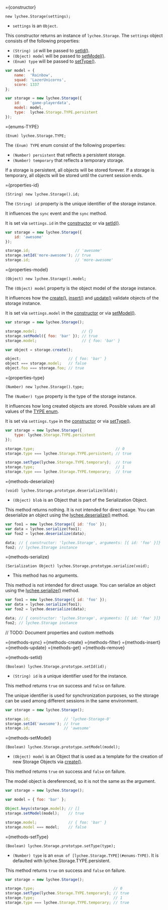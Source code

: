 
={constructor}

```javascript-constructor
new lychee.Storage(settings);
```

- `settings` is an `Object`.

This constructor returns an instance of `lychee.Storage`.
The `settings` object consists of the following properties:

- `(String) id` will be passed to [setId()](#methods-setId).
- `(Object) model` will be passed to [setModel()](#methods-setModel).
- `(Enum) type` will be passed to [setType()](#methods-setType).

```javascript
var model = {
	name:  'Rainbow',
	squad: 'LazerUnicorns',
	score: 1337
};

var storage = new lychee.Storage({
	id:    'game-playerdata',
	model: model,
	type:  lychee.Storage.TYPE.persistent
});
```



={enums-TYPE}

```javascript-enum
(Enum) lychee.Storage.TYPE;
```

The `(Enum) TYPE` enum consist of the following properties:

- `(Number) persistent` that reflects a persistent storage.
- `(Number) temporary` that reflects a temporary storage.

If a storage is persistent, all objects will be stored forever.
If a storage is temporary, all objects will be stored until the
current session ends.



={properties-id}

```javascript-property
(String) new lychee.Storage().id;
```

The `(String) id` property is the unique identifier
of the storage instance.

It influences the `sync` event and the `sync` method.

It is set via `settings.id` in the [constructor](#constructor)
or via [setId()](#methods-setId).

```javascript
var storage = new lychee.Storage({
	id: 'awesome'
});

storage.id;                    // 'awesome'
storage.setId('more-awesome'); // true
storage.id;                    // 'more-awesome'
```



={properties-model}

```javascript-property
(Object) new lychee.Storage().model;
```

The `(Object) model` property is the object model
of the storage instance.

It influences how the [create()](#methods-create),
[insert()](#methods-insert) and [update()](#methods-update)
validate objects of the storage instance.

It is set via `settings.model` in the [constructor](#constructor)
or via [setModel()](#methods-setModel).

```javascript
var storage = new lychee.Storage();

storage.model;                    // {}
storage.setModel({ foo: 'bar' }); // true
storage.model;                    // { foo: 'bar' }

var object = storage.create();

object;                     // { foo: 'bar' }
object === storage.model;   // false
object.foo === storage.foo; // true
```



={properties-type}

```javascript-property
(Number) new lychee.Storage().type;
```

The `(Number) type` property is the type
of the storage instance.

It influences how long created objects are stored.
Possible values are all values of the [TYPE enum](#enums-TYPE).

It is set via `settings.type` in the [constructor](#constructor)
or via [setType()](#methods-setType).

```javascript
var storage = new lychee.Storage({
	type: lychee.Storage.TYPE.persistent
});

storage.type;                                    // 0
storage.type === lychee.Storage.TYPE.persistent; // true

storage.setType(lychee.Storage.TYPE.temporary);  // true
storage.type;                                    // 1
storage.type === lychee.Storage.TYPE.temporary;  // true
```



={methods-deserialize}

```javascript-method
(void) lychee.Storage.prototype.deserialize(blob);
```

- `(Object) blob` is an Object that is part of the Serialization Object.

This method returns nothing.
It is not intended for direct usage. You can deserialize an
object using the [lychee.deserialize()](lychee#methods-deserialize) method.

```javascript
var foo1 = new lychee.Storage({ id: 'foo' });
var data = lychee.serialize(foo1);
var foo2 = lychee.deserialize(data);

data; // { constructor: 'lychee.Storage', arguments: [{ id: 'foo' }]}
foo2; // lychee.Storage instance
```



={methods-serialize}

```javascript-method
(Serialization Object) lychee.Storage.prototype.serialize(void);
```

- This method has no arguments.

This method is not intended for direct usage. You can serialize an
object using the [lychee.serialize()](lychee#methods-serialize) method.

```javascript
var foo1 = new lychee.Storage({ id: 'foo' });
var data = lychee.serialize(foo1);
var foo2 = lychee.deserialize(data);

data; // { constructor: 'lychee.Storage', arguments: [{ id: 'foo' }]}
foo2; // lychee.Storage instance
```



// TODO: Document properties and custom methods

={methods-sync}
={methods-create}
={methods-filter}
={methods-insert}
={methods-update}
={methods-get}
={methods-remove}



={methods-setId}

```javascript-method
(Boolean) lychee.Storage.prototype.setId(id);
```

- `(String) id` is a unique identifier used for the instance.

This method returns `true` on success and `false` on failure.

The unique identifier is used for synchronization purposes,
so the storage can be used among different sessions in the
same environment.

```javascript
var storage = new lychee.Storage();

storage.id;               // 'lychee-Storage-0'
storage.setId('awesome'); // true
storage.id;               // 'awesome'
```



={methods-setModel}

```javascript-method
(Boolean) lychee.Storage.prototype.setModel(model);
```

- `(Object) model` is an Object that is used as a template for the
creation of new Storage Objects via [create()](#methods-create).

This method returns `true` on success and `false` on failure.

The model object is dereferenced, so it is not the same as the argument.

```javascript
var storage = new lychee.Storage();

var model = { foo: 'bar' };

Object.keys(storage.model); // []
storage.setModel(model);    // true

storage.model;              // { foo: 'bar' }
storage.model === model;    // false
```



={methods-setType}

```javascript-method
(Boolean) lychee.Storage.prototype.setType(type);
```

- `(Number) type` is an `enum of [lychee.Storage.TYPE](#enums-TYPE)`.
It is defaulted with lychee.Storage.TYPE.persistent.

This method returns `true` on success and `false` on failure.

```javascript
var storage = new lychee.Storage();

storage.type;                                   // 0
storage.setType(lychee.Storage.TYPE.temporary); // true
storage.type;                                   // 1
storage.type === lychee.Storage.TYPE.temporary; // true
```

